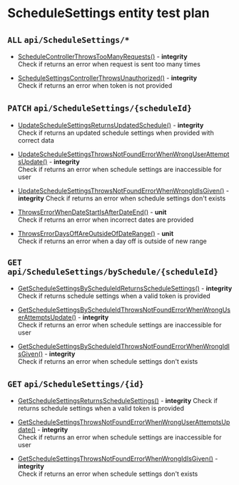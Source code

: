 # ScheduleSettings entity test plan

## `ALL` `api/ScheduleSettings/*`

- [ScheduleControllerThrowsTooManyRequests()](../Entities/EScheduleSettings/ScheduleSettingsController.test.cs) - **integrity**  
  Check if returns an error when request is sent too many times

- [ScheduleSettingsControllerThrowsUnauthorized()](../Entities/EScheduleSettings/ScheduleSettingsController.test.cs) - **integrity**  
  Check if returns an error when token is not provided

## `PATCH` `api/ScheduleSettings/{scheduleId}`

- [UpdateScheduleSettingsReturnsUpdatedSchedule()](../EntitiesEScheduleSettings/ScheduleSettingsController.test.cs) - **integrity**  			
  Check if returns an updated schedule settings when provided with correct data

- [UpdateScheduleSettingsThrowsNotFoundErrorWhenWrongUserAttemptsUpdate()](../Entities/EScheduleSettings/ScheduleSettingsController.test.cs) - **integrity**  
  Check if returns an error when schedule settings are inaccessible for user

- [UpdateScheduleSettingsThrowsNotFoundErrorWhenWrongIdIsGiven()](../Entities/EScheduleSettings/ScheduleSettingsController.test.cs) - **integrity**
  Check if returns an error when schedule settings don't exists

- [ThrowsErrorWhenDateStartIsAfterDateEnd()](../Entities/EScheduleSettings/Commands/UpdateEScheduleSettingsCommand.unit.cs) - **unit**  
  Check if returns an error when incorrect dates are provided

- [ThrowsErrorDaysOffAreOutsideOfDateRange()](../Entities/EScheduleSettings/Commands/UpdateEScheduleSettingsCommand.unit.cs) - **unit**  
  Check if returns an error when a day off is outside of new range
  
## `GET` `api/ScheduleSettings/bySchedule/{scheduleId}`

- [GetScheduleSettingsByScheduleIdReturnsScheduleSettings()](../Entities/EScheduleSettings/ScheduleSettingsController.test.cs) - **integrity**
  Check if returns schedule settings when a valid token is provided

- [GetScheduleSettingsByScheduleIdThrowsNotFoundErrorWhenWrongUserAttemptsUpdate()](../Entities/EScheduleSettings/ScheduleSettingsController.test.cs) - **integrity**  
  Check if returns an error when schedule settings are inaccessible for user

- [GetScheduleSettingsByScheduleIdThrowsNotFoundErrorWhenWrongIdIsGiven()](../Entities/EScheduleSettings/ScheduleSettingsController.test.cs) - **integrity** 	
  Check if returns an error when schedule settings don't exists

## `GET` `api/ScheduleSettings/{id}`

- [GetScheduleSettingsReturnsScheduleSettings()](../Entities/EScheduleSettings/ScheduleSettingsController.test.cs) - **integrity**
  Check if returns schedule settings when a valid token is provided

- [GetScheduleSettingsThrowsNotFoundErrorWhenWrongUserAttemptsUpdate()](../Entities/EScheduleSettings/ScheduleSettingsController.test.cs) - **integrity**  
  Check if returns an error when schedule settings are inaccessible for user

- [GetScheduleSettingsThrowsNotFoundErrorWhenWrongIdIsGiven()](../Entities/EScheduleSettings/ScheduleSettingsController.test.cs) - **integrity** 	
  Check if returns an error when schedule settings don't exists


